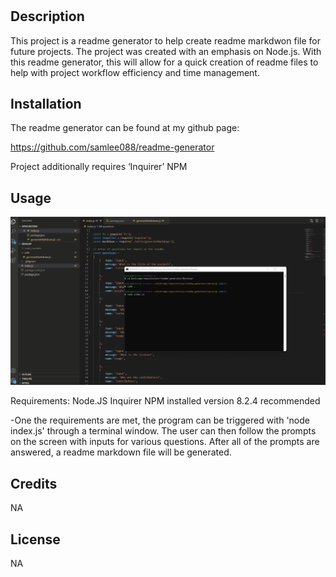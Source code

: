# <ReadMe Generator>

## Description

This project is a readme generator to help create readme markdwon file for future projects. The project was created with an emphasis on Node.js. With this readme generator, this will allow for a quick creation of readme files to help with project workflow efficiency and time management. 


## Installation

The readme generator can be found at my github page:

https://github.com/samlee088/readme-generator

Project additionally requires ‘Inquirer’ NPM


## Usage

![gif showing example run through of the readme generator](./Develop/Animation.gif)

Requirements:
Node.JS
Inquirer NPM installed version 8.2.4 recommended

-One the requirements are met, the program can be triggered with 'node index.js' through a terminal window. The user can then follow the prompts on the screen with inputs for various questions. After all of the prompts are answered, a readme markdown file will be generated. 

## Credits

NA


## License

NA
